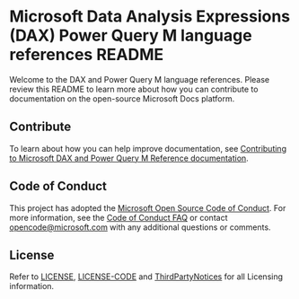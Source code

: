 # Microsoft Data Analysis Expressions (DAX) Power Query M language references README

Welcome to the DAX and Power Query M language references. Please review this README to learn more about how you can contribute to documentation on the open-source Microsoft Docs platform. 

## Contribute

To learn about how you can help improve documentation, see [Contributing to Microsoft DAX and Power Query M Reference documentation](https://github.com/MicrosoftDocs/query-docs-pr/blob/main/CONTRIBUTING.md).

## Code of Conduct

This project has adopted the [Microsoft Open Source Code of Conduct](https://opensource.microsoft.com/codeofconduct/).
For more information, see the [Code of Conduct FAQ](https://opensource.microsoft.com/codeofconduct/faq/) or contact [opencode@microsoft.com](mailto:opencode@microsoft.com) with any additional questions or comments.

## License

Refer to [LICENSE](LICENSE), [LICENSE-CODE](LICENSE-CODE) and [ThirdPartyNotices](ThirdPartyNotices.md) for all Licensing information.


